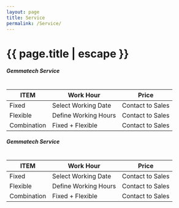 ```yaml
---
layout: page
title: Service
permalink: /Service/
---
```


<h1 class="page-title">{{ page.title | escape }}</h1>

<div class="section">
    <h5>Gemmatech Service</h5> 
    <div class="row">
          <div class="col s12">
            <table class="highlight">              
            <table>
              <thead>
                <tr>
                    <th>ITEM</th>
                    <th>Work Hour</th>
                    <th>Price</th>
                </tr>
              </thead>
              <tbody>
                <tr>
                  <td>Fixed</td>
                  <td>Select Working Date</td>
                  <td>Contact to Sales</td>
                </tr>
                <tr>
                  <td>Flexible</td>
                  <td>Define Working Hours</td>
                  <td>Contact to Sales</td>
                </tr>
                <tr>
                  <td>Combination</td>
                  <td>Fixed + Flexible</td>
                  <td>Contact to Sales</td>
                </tr>
              </tbody>
            </table>
          </div>
    </div>
</div>
<div class="divider"></div>
<div class="section">
    <h5>Gemmatech Service</h5> 
    <div class="row">
          <div class="col s12">
            <table class="striped">              
            <table>
              <thead>
                <tr>
                    <th>ITEM</th>
                    <th>Work Hour</th>
                    <th>Price</th>
                </tr>
              </thead>
              <tbody>
                <tr>
                  <td>Fixed</td>
                  <td>Select Working Date</td>
                  <td>Contact to Sales</td>
                </tr>
                <tr>
                  <td>Flexible</td>
                  <td>Define Working Hours</td>
                  <td>Contact to Sales</td>
                </tr>
                <tr>
                  <td>Combination</td>
                  <td>Fixed + Flexible</td>
                  <td>Contact to Sales</td>
                </tr>
              </tbody>
            </table>
          </div>
    </div>
</div>
